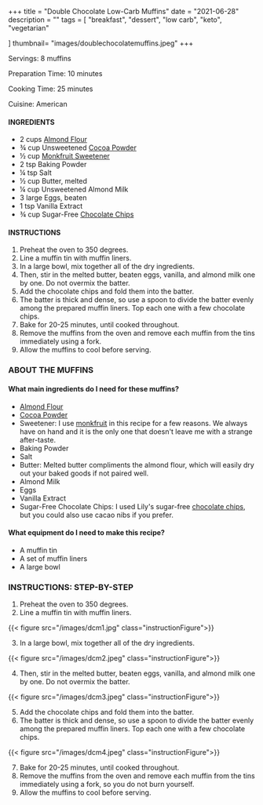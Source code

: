 +++
title = "Double Chocolate Low-Carb Muffins"
date = "2021-06-28"
description = ""
tags = [
    "breakfast",
    "dessert",
    "low carb",
    "keto",
    "vegetarian"
   
]
thumbnail= "images/doublechocolatemuffins.jpeg"
+++

Servings: 8 muffins <!--more-->

Preparation Time: 10 minutes 

Cooking Time: 25 minutes 

Cuisine: American 

#### INGREDIENTS 

* 2 cups [Almond Flour](https://amzn.to/3r1D3P6)
* ¾ cup Unsweetened [Cocoa Powder](https://amzn.to/3ANnCyp)
* ½ cup [Monkfruit Sweetener](https://amzn.to/3hZP1Vc)
* 2 tsp Baking Powder
* ¼ tsp Salt
* ½ cup Butter, melted
* ¼ cup Unsweetened Almond Milk
* 3 large Eggs, beaten
* 1 tsp Vanilla Extract
* ¾ cup Sugar-Free [Chocolate Chips](https://amzn.to/3xBdbfi)
  
#### INSTRUCTIONS

1. Preheat the oven to 350 degrees.
2. Line a muffin tin with muffin liners.
3. In a large bowl, mix together all of the dry ingredients.
4. Then, stir in the melted butter, beaten eggs, vanilla, and almond milk one by one. Do not overmix the batter.
5. Add the chocolate chips and fold them into the batter. 
6. The batter is thick and dense, so use a spoon to divide the batter evenly among the prepared muffin liners. Top each one with a few chocolate chips. 
7. Bake for 20-25 minutes, until cooked throughout. 
8. Remove the muffins from the oven and remove each muffin from the tins immediately using a fork. 
9. Allow the muffins to cool before serving. 

### ABOUT THE MUFFINS

#### What main ingredients do I need for these muffins?

* [Almond Flour](https://amzn.to/3r1D3P6)
* [Cocoa Powder](https://amzn.to/3ANnCyp) 
* Sweetener: I use [monkfruit](https://amzn.to/3hZP1Vc) in this recipe for a few reasons. We always have on hand and it is the only one that doesn't leave me with a strange after-taste.  
* Baking Powder 
* Salt 
* Butter: Melted butter compliments the almond flour, which will easily dry out your baked goods if not paired well. 
* Almond Milk 
* Eggs 
* Vanilla Extract 
* Sugar-Free Chocolate Chips: I used Lily's sugar-free [chocolate chips](https://amzn.to/3xBdbfi), but you could also use cacao nibs if you prefer. 

#### What equipment do I need to make this recipe?

* A muffin tin 
* A set of muffin liners
* A large bowl

### INSTRUCTIONS: STEP-BY-STEP 

1. Preheat the oven to 350 degrees.
2. Line a muffin tin with muffin liners.

{{< figure src="/images/dcm1.jpg" class="instructionFigure">}}

3. In a large bowl, mix together all of the dry ingredients.

{{< figure src="/images/dcm2.jpeg" class="instructionFigure">}}

4. Then, stir in the melted butter, beaten eggs, vanilla, and almond milk one by one. Do not overmix the batter. 

{{< figure src="/images/dcm3.jpeg" class="instructionFigure">}}

5. Add the chocolate chips and fold them into the batter. 
6. The batter is thick and dense, so use a spoon to divide the batter evenly among the prepared muffin liners. Top each one with a few chocolate chips. 

{{< figure src="/images/dcm4.jpeg" class="instructionFigure">}}

7. Bake for 20-25 minutes, until cooked throughout. 
8. Remove the muffins from the oven and remove each muffin from the tins immediately using a fork, so you do not burn yourself.
9. Allow the muffins to cool before serving. 
